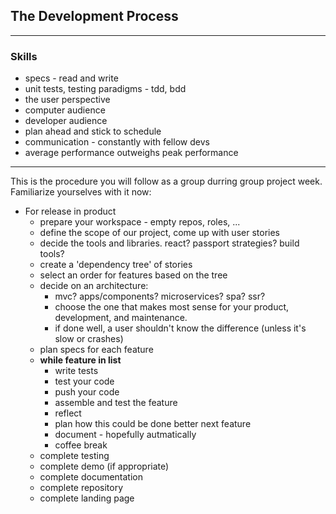 ## The Development Process  
___  
### Skills  
* specs  - read and write  
* unit tests, testing paradigms - tdd, bdd  
* the user perspective  
* computer audience 
* developer audience  
* plan ahead and stick to schedule  
* communication - constantly with fellow devs  
* average performance outweighs peak performance  
___
This is the procedure you will follow as a group durring group project week. Familiarize yourselves with it now:

* For release in product
  * prepare your workspace - empty repos, roles, ...
  * define the scope of our project, come up with user stories
  * decide the tools and libraries.  react? passport strategies? build tools?
  * create a 'dependency tree' of stories
  * select an order for features based on the tree  
  * decide on an architecture:  
    * mvc? apps/components? microservices? spa? ssr?  
    * choose the one that makes most sense for your product, development, and maintenance. 
    * if done well, a user shouldn't know the difference (unless it's slow or crashes)  
  * plan specs for each feature
  * __while feature in list__
    * write tests
    * test your code
    * push your code
    * assemble and test the feature
    * reflect
    * plan how this could be done better next feature
    * document - hopefully autmatically
    * coffee break
  * complete testing
  * complete demo (if appropriate)
  * complete documentation
  * complete repository
  * complete landing page

